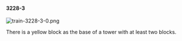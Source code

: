 #### 3228-3
![train-3228-3-0.png](https://github.com/lil-lab/nlvr/raw/master/nlvr/train/images/45/train-3228-3-0.png "train-3228-3-0.png")

There is a yellow block as the base of a tower with at least two blocks.